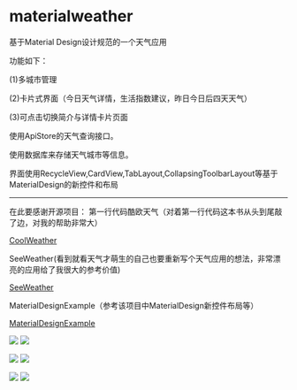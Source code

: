 # materialweather

基于Material Design设计规范的一个天气应用

功能如下：

(1)多城市管理

(2)卡片式界面（今日天气详情，生活指数建议，昨日今日后四天天气）

(3)可点击切换简介与详情卡片页面

使用ApiStore的天气查询接口。

使用数据库来存储天气城市等信息。

界面使用RecycleView,CardView,TabLayout,CollapsingToolbarLayout等基于MaterialDesign的新控件和布局

------------

在此要感谢开源项目：
第一行代码酷欧天气（对着第一行代码这本书从头到尾敲了边，对我的帮助非常大）

[CoolWeather][1]

SeeWeather(看到就看天气才萌生的自己也要重新写个天气应用的想法，非常漂亮的应用给了我很大的参考价值)

[SeeWeather][2]

MaterialDesignExample（参考该项目中MaterialDesign新控件布局等）

[MaterialDesignExample][3]




![][image-1]
![][image-2]

![][image-3]
![][image-4]

![][image-5]
![][image-6]


[1]:	https://github.com/tony-green/coolweather
[2]:	https://github.com/xcc3641/SeeWeather
[3]:	https://github.com/chenyangcun/MaterialDesignExample

[image-1]:	https://github.com/GavinAndre/materialweather/blob/master/screenshots/s1.jpg
[image-2]:	https://github.com/GavinAndre/materialweather/blob/master/screenshots/s2.jpg
[image-3]:	https://github.com/GavinAndre/materialweather/blob/master/screenshots/s3.jpg
[image-4]:	https://github.com/GavinAndre/materialweather/blob/master/screenshots/s4.jpg
[image-5]:	https://github.com/GavinAndre/materialweather/blob/master/screenshots/s5.jpg
[image-6]:	https://github.com/GavinAndre/materialweather/blob/master/screenshots/s6.jpg
